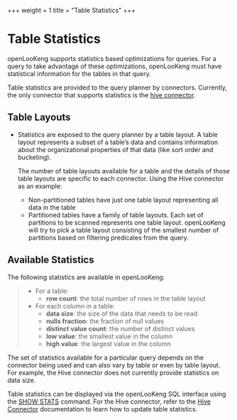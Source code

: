 +++
weight = 1
title = "Table Statistics"
+++

Table Statistics
================

openLooKeng supports statistics based optimizations for queries. For a query to  take advantage of these optimizations, openLooKeng must have statistical information for the tables in that query.

Table statistics are provided to the query planner by connectors. Currently, the only connector that supports statistics is the [hive connector](../connector/hive.html).

Table Layouts
-------------

-   Statistics are exposed to the query planner by a table layout. A table layout represents a subset of a table’s data and contains information about the organizational properties of that data (like sort order and bucketing).
    
     
    
    The number of table layouts available for a table and the details of those table layouts are specific to each connector.  Using the Hive connector as an example:
    
     
    
    - Non-partitioned tables have just one table layout representing all data in the table
    - Partitioned tables have a family of table layouts. Each set of partitions to be scanned represents one table layout.  openLooKeng will try to pick a table layout consisting of the smallest number of partitions based on filtering predicates from the query.

Available Statistics
--------------------

The following statistics are available in openLooKeng:

 

> - For a table:
>   - **row count**: the total number of rows in the table layout
> - For each column in a table:
>   - **data size**: the size of the data that needs to be read
>   - **nulls fraction**: the fraction of null values
>   - **distinct value count**: the number of distinct values
>   - **low value**: the smallest value in the column
>   - **high value**: the largest value in the column

 

The set of statistics available for a particular query depends on the connector being used and can also vary by table or even by table layout. For example, the Hive connector does not currently provide statistics on data size.

Table statistics can be displayed via the openLooKeng SQL interface using the [SHOW STATS](../sql/show-stats.html) command. For the Hive connector, refer to the [Hive Connector](../connector/hive.html) documentation to learn how to update table statistics.